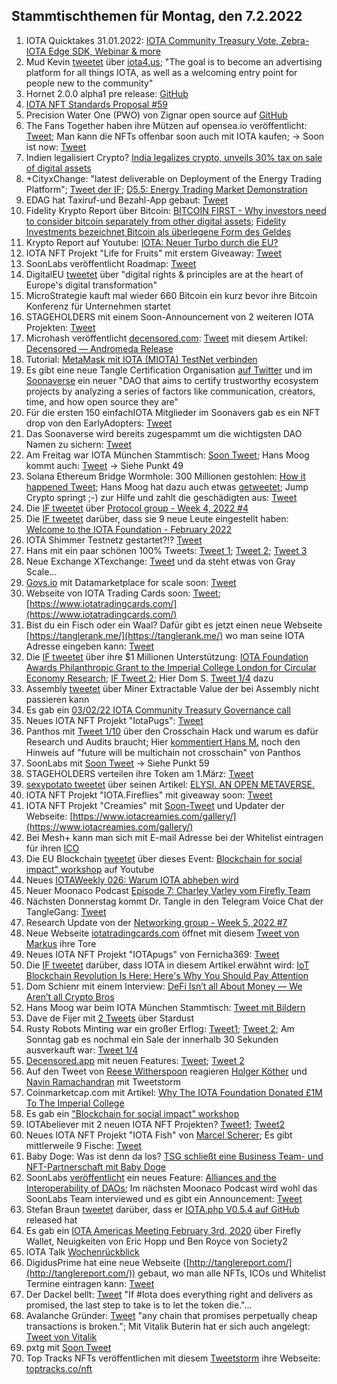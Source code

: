 ## Stammtischthemen für Montag, den 7.2.2022

1. IOTA Quicktakes 31.01.2022: [IOTA Community Treasury Vote, Zebra-IOTA Edge SDK, Webinar & more](https://www.youtube.com/watch?v=bUWLGLFduOU)
2. Mud Kevin [tweetet](https://twitter.com/MudKevin/status/1488264292788948994?s=20&t=kFTOaD69hCY5s09-yZ1phw) über [iota4.us](https://iota4.us/); "The goal is to become an advertising platform for all things IOTA, as well as a welcoming entry point for people new to the community"
3. Hornet 2.0.0 alpha1 pre release: [GitHub](https://github.com/gohornet/hornet/releases/tag/v2.0.0-alpha1)
4. [IOTA NFT Standards Proposal #59](https://github.com/iotaledger/tips/discussions/59)
5. Precision Water One (PWO) von Zignar open source auf [GitHub](https://github.com/zignartech/iotadd-pwo)
6. The Fans Together haben ihre Mützen auf opensea.io veröffentlicht: [Tweet](https://twitter.com/TheFansTogether/status/1488527996688510985?s=20&t=xVVDkUjqMjnrOGu8anNN5w); Man kann die NFTs offenbar soon auch mit IOTA kaufen; -> Soon ist now: [Tweet](https://twitter.com/TheFansTogether/status/1490388454944948224?s=20&t=RE4W0OlMi2admiBXxeawzQ)
7. Indien legalisiert Crypto? [India legalizes crypto, unveils 30% tax on sale of digital assets](https://www.binance.com/en/news/top/6894281?ref=AZTKZ9XS&utm_source=BinanceTwitter&utm_medium=GlobalSocial&utm_campaign=GlobalSocial)
8. +CityxChange: "latest deliverable on Deployment of the Energy Trading Platform"; [Tweet der IF](https://twitter.com/iota/status/1488433434909450241?t=T9sp-XWf26Pkcv5AK3tpxg&s=19); [D5.5: Energy Trading Market Demonstration](https://cityxchange.eu/knowledge-base/d5-5-energy-trading-market-demonstration/)
9. EDAG hat Taxiruf-und Bezahl-App gebaut: [Tweet](https://twitter.com/EDAGGroup/status/1488512947169243143?s=20&t=DPBWOR3SEvjcaLgbS_-m0Q)
10. Fidelity Krypto Report über Bitcoin: [BITCOIN FIRST - Why investors need to consider bitcoin separately from other digital assets](https://www.fidelitydigitalassets.com/bin-public/060_www_fidelity_com/documents/FDAS/bitcoin-first.pdf); [Fidelity Investments bezeichnet Bitcoin als überlegene Form des Geldes](https://www.crypto-news-flash.com/de/fidelity-digital-assets-veroeffentlicht-seinen-bitcoin-first-bericht-und-bezeichnet-btc-als-ueberlegene-form-des-geldes/?feed_id=8006&_unique_id=61f93901492d9)
11. Krypto Report auf Youtube: [IOTA: Neuer Turbo durch die EU?](https://www.youtube.com/watch?v=Yc1B7SEASyg)
12. IOTA NFT Projekt "Life for Fruits" mit erstem Giveaway: [Tweet](https://twitter.com/Life_of_Fruits1/status/1488544652693278722?s=20&t=xVVDkUjqMjnrOGu8anNN5w)
13. SoonLabs veröffentlicht Roadmap: [Tweet](https://twitter.com/soon_labs/status/1488542663691231232?s=20&t=xVVDkUjqMjnrOGu8anNN5w)
14. DigitalEU [tweetet](https://twitter.com/DigitalEU/status/1488505086674362370?s=20&t=tBFDnNpixdtVqHilJ8A9BA) über "digital rights & principles are at the heart of Europe's digital transformation"
15. MicroStrategie kauft mal wieder 660 Bitcoin ein kurz bevor ihre Bitcoin Konferenz für Unternehmen startet
16. STAGEHOLDERS mit einem Soon-Announcement von 2 weiteren IOTA Projekten: [Tweet](https://twitter.com/stageholders/status/1488481889371439106?s=20&t=tBFDnNpixdtVqHilJ8A9BA)
17. Microhash veröffentlicht [decensored.com](https://decensored.app/spaces): [Tweet](https://twitter.com/decensored_app/status/1488552617785663490?s=20&t=tBFDnNpixdtVqHilJ8A9BA) mit diesem Artikel: [Decensored — Andromeda Release](https://medium.com/@micro_hash/decensored-andromeda-release-ed733a2e79ea)
18. Tutorial: [MetaMask mit IOTA (MIOTA) TestNet verbinden](https://www.crypto-basics.de/blog/metamask-mit-iota-miota-testnet-verbinden)
19. Es gibt eine neue Tangle Certification Organisation [auf Twitter](https://twitter.com/TangleOrg) und im [Soonaverse](https://soonaverse.com/space/0x9c699a904953d663d4a63abf30fe7bd3fa954f68/overview) ein neuer "DAO that aims to certify trustworthy ecosystem projects by analyzing a series of factors like communication, creators, time, and how open source they are"
20. Für die ersten 150 einfachIOTA Mitglieder im Soonavers gab es ein NFT drop von den EarlyAdopters: [Tweet](https://twitter.com/einfachIOTA/status/1488627966695383046?s=20&t=RXQWeCo6vT55qy0S-IcLYQ)
21. Das Soonaverse wird bereits zugespammt um die wichtigsten DAO Namen zu sichern: [Tweet](https://twitter.com/Vrom14286662/status/1488626092554567680?s=20&t=V8hESbUzC0rtDC9PVVFkqg)
22. Am Freitag war IOTA München Stammtisch: [Soon Tweet](https://twitter.com/IotaMunchen/status/1488816371026874368?s=20&t=rAwpgBoZOZMsdCEzGufwhA); Hans Moog kommt auch: [Tweet](https://twitter.com/hus_qy/status/1489033870251110401?s=20&t=CvyyvR4x1hzoC2gnj_KbXA) -> Siehe Punkt 49
23. Solana Ethereum Bridge Wormhole: 300 Millionen gestohlen: [How it happened Tweet](https://twitter.com/kelvinfichter/status/1489041221947375616?s=20&t=CvyyvR4x1hzoC2gnj_KbXA); Hans Moog hat dazu auch etwas [getweetet](https://twitter.com/hus_qy/status/1488985033956339713?s=20&t=CvyyvR4x1hzoC2gnj_KbXA); Jump Crypto springt ;-) zur Hilfe und zahlt die geschädigten aus: [Tweet](https://twitter.com/JumpCryptoHQ/status/1489301013408497666?t=HNdlfsPseau6mJ0JQ4KD7Q&s=19)
24. Die [IF tweetet](https://twitter.com/iota/status/1488809969482874881?s=20&t=rAwpgBoZOZMsdCEzGufwhA) über [Protocol group - Week 4, 2022 #4](https://github.com/iotaledger/research-updates/discussions/4)
25. Die [IF tweetet](https://twitter.com/iota/status/1488876119851995138?s=20&t=rAwpgBoZOZMsdCEzGufwhA) darüber, dass sie 9 neue Leute eingestellt haben: [Welcome to the IOTA Foundation - February 2022](https://blog.iota.org/welcome-to-the-iota-foundation-february-2022/)
26. IOTA Shimmer Testnetz gestartet?!? [Tweet](https://twitter.com/unseriouscandle/status/1488880790469496832?s=20&t=rAwpgBoZOZMsdCEzGufwhA)
27. Hans mit ein paar schönen 100% Tweets: [Tweet 1](https://twitter.com/hus_qy/status/1488987651680178176?s=20&t=mSC3ChFqK_UCnk8EUfuj_g); [Tweet 2](https://twitter.com/hus_qy/status/1489030343072100354?s=20&t=mSC3ChFqK_UCnk8EUfuj_g); [Tweet 3](https://twitter.com/hus_qy/status/1489030177732673547?s=20&t=mSC3ChFqK_UCnk8EUfuj_g)
28. Neue Exchange XTexchange: [Tweet](https://twitter.com/XTexchange/status/1489083246088704002?s=20&t=CvyyvR4x1hzoC2gnj_KbXA) und da steht etwas von Gray Scale...
29. [Govs.io](https://govs.io/) mit Datamarketplace for scale soon: [Tweet](https://twitter.com/govs_io/status/1488927008298090496?s=20&t=CvyyvR4x1hzoC2gnj_KbXA)
30. Webseite von IOTA Trading Cards soon: [Tweet](https://twitter.com/FranklMarkus/status/1488989306249228294?s=20&t=mSC3ChFqK_UCnk8EUfuj_g); [https://www.iotatradingcards.com/](https://www.iotatradingcards.com/)
31. Bist du ein Fisch oder ein Waal? Dafür gibt es jetzt einen neue Webseite [https://tanglerank.me/](https://tanglerank.me/) wo man seine IOTA Adresse eingeben kann: [Tweet](https://twitter.com/GM__INV/status/1489173076550078464?s=20&t=CvyyvR4x1hzoC2gnj_KbXA)
32. Die [IF tweetet](https://twitter.com/iota/status/1489225028227014663?s=20&t=8eyF0guN5va3jZNzsvjfMg) über ihre $1 Millionen Unterstützung: [IOTA Foundation Awards Philanthropic Grant to the Imperial College London for Circular Economy Research](https://blog.iota.org/iota-awards-imperial-college-london-1-million-grant-circular-economy-research/); [IF Tweet 2](https://twitter.com/iota/status/1489268652847337479?s=20&t=8eyF0guN5va3jZNzsvjfMg); Hier Dom S. [Tweet 1/4](https://twitter.com/DomSchiener/status/1489229305238458450?s=20&t=8eyF0guN5va3jZNzsvjfMg) dazu
33. Assembly [tweetet](https://twitter.com/assembly_net/status/1489252454428336132?s=20&t=8eyF0guN5va3jZNzsvjfMg) über Miner Extractable Value der bei Assembly nicht passieren kann
34. Es gab ein [03/02/22 IOTA Community Treasury Governance call](https://www.youtube.com/watch?v=_lM0qA5rb_Y)
35. Neues IOTA NFT Projekt "IotaPugs": [Tweet](https://twitter.com/Fernicha369/status/1490349481442873355?s=20&t=RE4W0OlMi2admiBXxeawzQ)
36. Panthos mit [Tweet 1/10](https://twitter.com/PantosIO/status/1489292294285103111?s=20&t=8eyF0guN5va3jZNzsvjfMg) über den Crosschain Hack und warum es dafür Research und Audits braucht; Hier [kommentiert Hans M.](https://twitter.com/hus_qy/status/1489351939754283010?s=20&t=7DUGo6rpY0gmjP7pWAFUCA) noch den Hinweis auf "future will be multichain not crosschain" von Panthos
37. SoonLabs mit [Soon Tweet](https://twitter.com/soon_labs/status/1489297638541324288?s=20&t=8eyF0guN5va3jZNzsvjfMg) -> Siehe Punkt 59
38. STAGEHOLDERS verteilen ihre Token am 1.März: [Tweet](https://twitter.com/stageholders/status/1489516531377750017?s=20&t=idsys9s5dX6PwOk8a-F6Ew)
39. [sexypotato tweetet](https://twitter.com/sexypotato_P/status/1489327199127846912?s=20&t=idsys9s5dX6PwOk8a-F6Ew) über seinen Artikel: [ELYSI. AN OPEN METAVERSE.](https://medium.com/@sexypotato/elysi-an-open-metaverse-c223e4a1f48e)
40. IOTA NFT Projekt "IOTA.Fireflies" mit giveaway soon: [Tweet](https://twitter.com/IotaFireflies/status/1489370316329607169?s=20&t=7DUGo6rpY0gmjP7pWAFUCA)
41. IOTA NFT Projekt "Creamies" mit [Soon-Tweet](https://twitter.com/iotacreamies/status/1489525964149252096?s=20&t=ZWTSTMoKKIg2y5Iau7mThw) und Updater der Webseite: [https://www.iotacreamies.com/gallery/](https://www.iotacreamies.com/gallery/)
42. Bei Mesh+ kann man sich mit E-mail Adresse bei der Whitelist eintragen für ihren [ICO](https://meshplus.io/#ICO)
43. Die EU Blockchain [tweetet](https://twitter.com/EUBlockchain/status/1489660029313732618?s=20&t=HMWB072yJOKzAo2dQfr66Q) über dieses Event: [Blockchain for social impact" workshop](https://www.youtube.com/watch?v=vLusljH6IX4) auf Youtube
44. Neues [IOTAWeekly 026: Warum IOTA abheben wird](https://www.youtube.com/watch?v=OLS32ANcB9E&feature=youtu.be)
45. Neuer Moonaco Podcast [Episode 7: Charley Varley vom Firefly Team](https://open.spotify.com/episode/08xuXSAbUGOUjIohhyTT6P?si=FKA8PxHsSYmPQYSI1yZu0g&utm_source=whatsapp&nd=1)
46. Nächsten Donnerstag kommt Dr. Tangle in den Telegram Voice Chat der TangleGang: [Tweet](https://twitter.com/GangTangleTalk/status/1489854379725312002?t=FMm9Ddwb3x80UpCAAOspVA&s=19)
47. Research Update von der [Networking group - Week 5, 2022 #7](https://github.com/iotaledger/research-updates/discussions/7)
48. Neue Webseite [iotatradingcards.com](https://www.iotatradingcards.com/) öffnet mit diesem [Tweet von Markus](https://twitter.com/FranklMarkus/status/1489605486139826183) ihre Tore
49. Neues IOTA NFT Projekt "IOTApugs" von Fernicha369: [Tweet](https://twitter.com/Fernicha369/status/1490349481442873355?s=20&t=RE4W0OlMi2admiBXxeawzQ)
50. Die [IF tweetet](https://twitter.com/iota/status/1489593582252085251?t=8cSWKaK5LGPur530BPKVvA&s=19) darüber, dass IOTA in diesem Artikel erwähnt wird: [IoT Blockchain Revolution Is Here: Here's Why You Should Pay Attention](https://www.iotforall.com/iot-blockchain-revolution-is-here-heres-why-you-should-pay-attention)
51. Dom Schienr mit einem Interview: [DeFi Isn’t all About Money — We Aren’t all Crypto Bros](https://beincrypto.com/defi-isnt-all-about-money-we-arent-all-crypto-bros/)
52. Hans Moog war beim IOTA München Stammtisch: [Tweet mit Bildern](https://twitter.com/IotaMunchen/status/1489741776449638405?s=20&t=HMWB072yJOKzAo2dQfr66Q)
53. Dave de Fijer mit [2 Tweets](https://twitter.com/fijter/status/1489725415115608068?s=20&t=HMWB072yJOKzAo2dQfr66Q) über Stardust
54. Rusty Robots Minting war ein großer Erflog: [Tweet1](https://twitter.com/RustyRobotCC/status/1489679182443560960?s=20&t=HMWB072yJOKzAo2dQfr66Q); [Tweet 2](https://twitter.com/RustyRobotCC/status/1489878595849887747?s=20&t=BWZzr7-3_HWzEI_GVVZBTQ); Am Sonntag gab es nochmal ein Sale der innerhalb 30 Sekunden ausverkauft war: [Tweet 1/4](https://twitter.com/RustyRobotCC/status/1490401148263616512?s=20&t=RE4W0OlMi2admiBXxeawzQ)
55. [Decensored.app](https://decensored.app/) mit neuen Features: [Tweet](https://twitter.com/decensored_app/status/1489704215878545416?s=20&t=HMWB072yJOKzAo2dQfr66Q); [Tweet 2](https://twitter.com/decensored_app/status/1489991552520929284?s=20&t=HMWB072yJOKzAo2dQfr66Q)
56. Auf den Tweet von [Reese Witherspoon](https://twitter.com/ReeseW/status/1489649508535394306?s=20&t=HMWB072yJOKzAo2dQfr66Q) reagieren [Holger Köther](https://twitter.com/HolgerKoether/status/1489866808291176448?s=20&t=HMWB072yJOKzAo2dQfr66Q) und [Navin Ramachandran](https://twitter.com/navinram999/status/1489749878175670272?s=20&t=HMWB072yJOKzAo2dQfr66Q) mit Tweetstorm
57. Coinmarketcap.com mit Artikel: [Why The IOTA Foundation Donated £1M To The Imperial College](https://coinmarketcap.com/headlines/news/why-the-iota-foundation-donated-1m-to-the-imperial-college/)
58. Es gab ein ["Blockchain for social impact" workshop](https://www.youtube.com/watch?v=vLusljH6IX4)
59. IOTAbeliever mit 2 neuen IOTA NFT Projekten? [Tweet1](https://twitter.com/IOTABeeliever/status/1415958853641023492?s=20&t=HMWB072yJOKzAo2dQfr66Q); [Tweet2](https://twitter.com/IOTABeeliever/status/1370276987122647043?s=20&t=RE4W0OlMi2admiBXxeawzQ)
60. Neues IOTA NFT Projekt "IOTA Fish" von [Marcel Scherer](https://twitter.com/don_marcello); Es gibt mittlerweile 9 Fische: [Tweet](https://twitter.com/don_marcello/status/1490359629259358210?s=20&t=RE4W0OlMi2admiBXxeawzQ)
61. Baby Doge: Was ist denn da los? [TSG schließt eine Business Team- und NFT-Partnerschaft mit Baby Doge](https://www.tsg-hoffenheim.de/aktuelles/news/2022/02/tsg-schliesst-eine-business-team-und-nft-partnerschaft-mit-baby-doge/)
62. SoonLabs [veröffentlicht](https://twitter.com/soon_labs/status/1490072965215494146?s=20&t=v6jPXuG4wenXzArQLUL2Xw) ein neues Feature: [Alliances and the Interoperability of DAOs](https://soonlabs.medium.com/alliances-and-the-interoperability-of-daos-73c7c010b037); Im nächsten Moonaco Podcast wird wohl das SoonLabs Team interviewed und es gibt ein Announcement: [Tweet](https://twitter.com/MoonacoPodcast/status/1490437316296458249?s=20&t=RE4W0OlMi2admiBXxeawzQ)
63. Stefan Braun [tweetet](https://twitter.com/IOTAphp/status/1490248896219693058?s=20&t=5fgty_1BO3YOtIm0bmYM_w) darüber, dass er [IOTA.php V0.5.4 auf GitHub](https://github.com/iota-community/iota.php) released hat
64. Es gab ein [IOTA Americas Meeting February 3rd, 2020](https://www.youtube.com/watch?v=uapZsffe0WA) über Firefly Wallet, Neuigkeiten von Eric Hopp und Ben Royce von Society2
65. IOTA Talk [Wochenrückblick](https://www.iota-talk.com/index.php?article/156-wochenr%C3%BCckblick-vom-30-januar-bis-5-februar-2022/)
66. DigidusPrime hat eine neue Webseite ([http://tanglereport.com/](http://tanglereport.com/)) gebaut, wo man alle NFTs, ICOs und Whitelist Termine eintragen kann: [Tweet](https://twitter.com/DigidusPrime/status/1490466669247938562?s=20&t=RE4W0OlMi2admiBXxeawzQ)
67. Der Dackel bellt: [Tweet](https://twitter.com/laserDackel/status/1490351396675366916?s=20&t=H0UfMYp0e3moIr7BwIzbJQ) "If #Iota does everything right and delivers as promised, the last step to take is to let the token die."...
68. Avalanche Gründer: [Tweet](https://twitter.com/el33th4xor/status/1490386889685225474?s=20&t=KGBDjx9qe_JjuWxo_eazPA) "any chain that promises perpetually cheap transactions is broken."; Mit Vitalik Buterin hat er sich auch angelegt: [Tweet von Vitalik](https://twitter.com/VitalikButerin/status/1490688277174751237?s=20&t=_xUmkAEHJD8NqryKrBmlaw)
69. pxtg mit [Soon Tweet](https://twitter.com/pxdg3/status/1490687542143815688?s=20&t=_xUmkAEHJD8NqryKrBmlaw)
70. Top Tracks NFTs veröffentlichen mit diesem [Tweetstorm](https://twitter.com/ToptracksNFT/status/1490708819437047812?s=20&t=01J5NFwbVKmP8LuEaM_1nA) ihre Webseite: [toptracks.co/nft](https://www.toptracks.co/nft)
